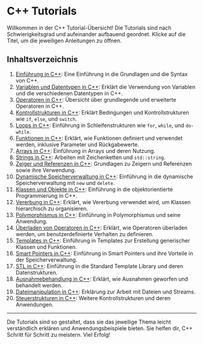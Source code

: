 # C++ Tutorials

Willkommen in der C++ Tutorial-Übersicht! Die Tutorials sind nach Schwierigkeitsgrad und aufeinander aufbauend geordnet. Klicke auf die Titel, um die jeweiligen Anleitungen zu öffnen.

## Inhaltsverzeichnis

1. [Einführung in C++](einführung_in_cpp.md): Eine Einführung in die Grundlagen und die Syntax von C++.
2. [Variablen und Datentypen in C++](variablen_und_datentypen_in_cpp.md): Erklärt die Verwendung von Variablen und die verschiedenen Datentypen in C++.
3. [Operatoren in C++](operatoren_in_cpp.md): Übersicht über grundlegende und erweiterte Operatoren in C++.
4. [Kontrollstrukturen in C++](kontrollstrukturen_in_cpp.md): Erklärt Bedingungen und Kontrollstrukturen wie `if`, `else`, und `switch`.
5. [Loops in C++](loops_in_cpp.md): Einführung in Schleifenstrukturen wie `for`, `while`, und `do-while`.
6. [Funktionen in C++](funktionen_in_cpp.md): Erklärt, wie Funktionen definiert und verwendet werden, inklusive Parameter und Rückgabewerte.
7. [Arrays in C++](arrays_in_cpp.md): Einführung in Arrays und deren Nutzung.
8. [Strings in C++](strings_in_cpp.md): Arbeiten mit Zeichenketten und `std::string`.
9. [Zeiger und Referenzen in C++](zeiger_und_referenzen_in_cpp.md): Grundlagen zu Zeigern und Referenzen sowie ihre Verwendung.
10. [Dynamische Speicherverwaltung in C++](dynamische_speicherverwaltung_in_cpp.md): Einführung in die dynamische Speicherverwaltung mit `new` und `delete`.
11. [Klassen und Objekte in C++](klassen_und_objekte_in_cpp.md): Einführung in die objektorientierte Programmierung in C++.
12. [Vererbung in C++](vererbung_in_cpp.md): Erklärt, wie Vererbung verwendet wird, um Klassen hierarchisch zu organisieren.
13. [Polymorphismus in C++](polymorphism_in_cpp.md): Einführung in Polymorphismus und seine Anwendung.
14. [Überladen von Operatoren in C++](überladen_von_operatoren_in_cpp.md): Erklärt, wie Operatoren überladen werden, um benutzerdefinierte Verhalten zu definieren.
15. [Templates in C++](templates_in_cpp.md): Einführung in Templates zur Erstellung generischer Klassen und Funktionen.
16. [Smart Pointers in C++](smart_pointers_in_cpp.md): Einführung in Smart Pointers und ihre Vorteile in der Speicherverwaltung.
17. [STL in C++](stl_in_cpp.md): Einführung in die Standard Template Library und deren Datenstrukturen.
18. [Ausnahmebehandlung in C++](ausnahmebehandlung_in_cpp.md): Erklärt, wie Ausnahmen geworfen und behandelt werden.
19. [Dateimanipulation in C++](dateimanipulation_in_cpp.md): Erklärung zur Arbeit mit Dateien und Streams.
20. [Steuerstrukturen in C++](steuerstrukturen_in_cpp.md): Weitere Kontrollstrukturen und deren Anwendungen.

---

Die Tutorials sind so gestaltet, dass sie das jeweilige Thema leicht verständlich erklären und Anwendungsbeispiele bieten. Sie helfen dir, C++ Schritt für Schritt zu meistern. Viel Erfolg!
